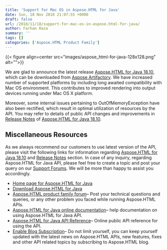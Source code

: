 ```yaml
---
title: 'Support for Mac OS in Aspose.HTML for Java'
date: Sun, 18 Nov 2018 21:07:55 +0000
draft: false
url: /2018/11/18/support-for-mac-os-in-aspose.html-for-java/
author: Farhan Raza
summary: ''
tags: []
categories: ['Aspose.HTML Product Family']
---
```




{{< figure align=center src="images/aspose_html-for-java-128x128.png" alt="">}}


We are glad to announce the latest release [Aspose.HTML for Java 18.10][1], which can be downloaded from [Aspose Artifactory][2]. We have increased number of supported platforms by including long awaited compatibility with Mac OS environment. This contributes to improved rendering into output devices running under Mac OS X platform.

Moreover, some internal issues pertaining to OutOfMemoryException have also been rectified, which result in optimal utilization of resources by the API. You may refer to details of public API changes and improvements in [Release Notes][3] of [Aspose.HTML for Java 18.10][4].

## Miscellaneous Resources

As we always recommend our customers to use latest version of the API, please visit the following links for information regarding [Aspose.HTML for Java 18.10][5] and [Release Notes][6] section. In case of any inquiry, regarding Aspose.HTML for Java API, please feel free to create a topic and post your query on our [Support Forums][7]. We will be more than happy to assist you accordingly.

*   [Home page for Aspose.HTML for Java][8]
*   [Download Aspose.HTML for Java][9]
*   [Aspose.HTML product family forum][10]– Post your technical questions and queries, or any other problem you faced while running Aspose.HTML APIs.
*   [Aspose.HTML for Java online documentation][11]– help documentation on using Aspose.HTML for Java API.
*   [Aspose.HTML for Java API Reference][12]– Online public API reference for using the API.
*   [Enable Blog Subscription][13]– Do not limit yourself, you can keep yourself updated with the latest news on Aspose.HTML APIs, new features, fixes and other API related topics by subscribing to Aspose.HTML blog.




[1]: https://artifact.aspose.com/webapp/#/artifacts/browse/tree/General/repo/com/aspose/aspose-html/18.10
[2]: https://artifact.aspose.com/webapp/#/artifacts/browse/tree/General/repo/com/aspose/aspose-html/18.10
[3]: https://docs.aspose.com/
[4]: https://artifact.aspose.com/webapp/#/artifacts/browse/tree/General/repo/com/aspose/aspose-html/18.10
[5]: https://artifact.aspose.com/webapp/#/artifacts/browse/tree/General/repo/com/aspose/aspose-html/18.10
[6]: https://docs.aspose.com/
[7]: https://forum.aspose.com/c/html
[8]: https://products.aspose.com/html/java
[9]: https://artifact.aspose.com/webapp/#/artifacts/browse/tree/General/repo/com/aspose/aspose-html/18.10
[10]: https://forum.aspose.com/c/html
[11]: https://docs.aspose.com/display/htmljava/Home
[12]: https://apireference.aspose.com/java/html
[13]: https://blog.aspose.com/category/aspose-products/aspose-html-product-family/




